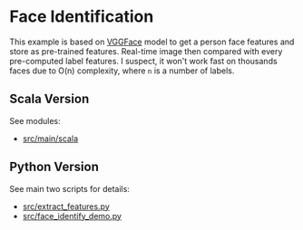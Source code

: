 # Face Identification

This example is based on [VGGFace](https://github.com/rcmalli/keras-vggface) model to get a person face features and store as pre-trained features. 
Real-time image then compared with every pre-computed label features. I suspect, it won't work
fast on thousands faces due to O(n) complexity, where `n` is a number of labels.

## Scala Version

See modules:

- [src/main/scala](src/main/scala)

## Python Version
See main two scripts for details:

-   [src/extract_features.py](src/extract_features.py)
-   [src/face_identify_demo.py](src/face_identify_demo.py)
